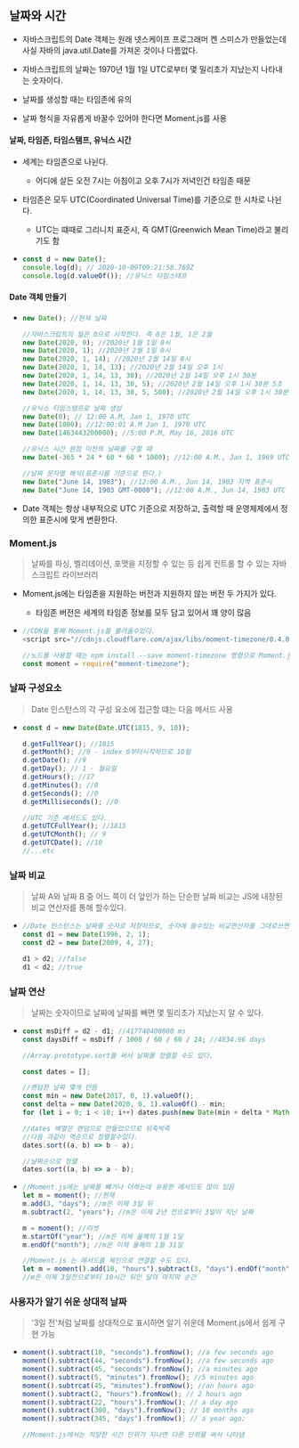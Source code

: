 ## 날짜와 시간

- 자바스크립트의 Date 객체는 원래 넷스케이프 프로그래머 켄 스미스가 만들었는데 사실 자바의 java.util.Date를 가져온 것이나 다름없다.

- 자바스크립트의 날짜는 1970년 1월 1일 UTC로부터 몇 밀리초가 지났는지 나타내는 숫자이다.
- 날짜를 생성할 때는 타임존에 유의
- 날짜 형식을 자유롭게 바꿀수 있어야 한다면 Moment.js를 사용

#### 날짜, 타임존, 타임스탬프, 유닉스 시간

- 세계는 타임존으로 나뉜다.
  - 어디에 살든 오전 7시는 아침이고 오후 7시가 저녁인건 타임존 때문
- 타임존은 모두 UTC(Coordinated Universal Time)를 기준으로 한 시차로 나뉜다.

  - UTC는 떄때로 그리니치 표준시, 즉 GMT(Greenwich Mean Time)라고 불리기도 함

- ```js
  const d = new Date();
  console.log(d); // 2020-10-09T09:21:58.769Z
  console.log(d.valueOf()); //유닉스 타임스태프
  ```

#### Date 객체 만들기

- ```js
  new Date(); //현재 날짜

  //자바스크립트의 월은 0으로 시작한다. 즉 0은 1월, 1은 2월
  new Date(2020, 0); //2020년 1월 1일 0시
  new Date(2020, 1); //2020년 2월 1일 0시
  new Date(2020, 1, 14); //2020년 2월 14일 0시
  new Date(2020, 1, 14, 13); //2020년 2월 14일 오후 1시
  new Date(2020, 1, 14, 13, 30); //2020년 2월 14일 오후 1시 30분
  new Date(2020, 1, 14, 13, 30, 5); //2020년 2월 14일 오후 1시 30분 5초
  new Date(2020, 1, 14, 13, 30, 5, 500); //2020년 2월 14일 오후 1시 30분 5.5초

  //유닉스 타임스탬프로 날짜 생성
  new Date(0); // 12:00 A.M, Jan 1, 1970 UTC
  new Date(1000); //12:00:01 A.M Jan 1, 1970 UTC
  new Date(1463443200000); //5:00 P.M, May 16, 2016 UTC

  //유닉스 시간 원점 이전의 날짜를 구할 때
  new Date(-365 * 24 * 60 * 60 * 1000); //12:00 A.M., Jan 1, 1969 UTC

  //날짜 문자열 해석(표준시를 기준으로 한다.)
  new Date("June 14, 1903"); //12:00 A.M., Jun 14, 1903 지역 표준시
  new Date("June 14, 1903 GMT-0000"); //12:00 A.M., Jun 14, 1903 UTC
  ```

- Date 객체는 항상 내부적으로 UTC 기준으로 저장하고, 출력할 때 운영체제에서 정의한 표준시에 맞게 변환한다.

### Moment.js

> 날짜를 파싱, 벨리데이션, 포맷을 지정할 수 있는 등 쉽게 컨트롤 할 수 있는 자바스크립트 라이브러리

- Moment.js에는 타임존을 지원하는 버전과 지원하지 않는 버전 두 가지가 있다.

  - 타임존 버전은 세계의 타임존 정보를 모두 담고 있어서 꽤 양이 많음

- ```js
  //CDN을 통해 Moment.js를 불러올수있다.
  <script src="//cdnjs.cloudflare.com/ajax/libs/moment-timezone/0.4.0/moment-timezone.min.js"></script>;

  //노드를 사용할 떄는 npm install --save moment-timezone 명령으로 Moment.js를 설치하고 require 명령으로 스크립트를 불러올수있다.
  const moment = require("moment-timezone");
  ```

### 날짜 구성요소

> Date 인스턴스의 각 구성 요소에 접근할 떄는 다음 메서드 사용

- ```js
  const d = new Date(Date.UTC(1815, 9, 10));

  d.getFullYear(); //1815
  d.getMonth(); //9 - index 0부터시작하므로 10월
  d.getDate(); //9
  d.getDay(); // 1 - 월요일
  d.getHours(); //17
  d.getMinutes(); //0
  d.getSeconds(); //0
  d.getMilliseconds(); //0

  //UTC 기준 메서드도 있다.
  d.getUTCFullYear(); //1815
  d.getUTCMonth(); // 9
  d.getUTCDate(); //10
  //...etc
  ```

### 날짜 비교

> 날짜 A와 날짜 B 중 어느 쪽이 더 앞인가 하는 단순한 날짜 비교는 JS에 내장된 비교 연산자를 통해 할수있다.

- ```js
  //Date 인스턴스는 날짜를 숫자로 저장하므로, 숫자에 쓸수있는 비교연산자를 그대로쓰면 된다.
  const d1 = new Date(1996, 2, 1);
  const d2 = new Date(2009, 4, 27);

  d1 > d2; //false
  d1 < d2; //true
  ```

### 날짜 연산

> 날짜는 숫자이므로 날짜에 날짜를 빼면 몇 밀리초가 지났는지 알 수 있다.

- ```js
  const msDiff = d2 - d1; //417740400000 ms
  const daysDiff = msDiff / 1000 / 60 / 60 / 24; //4834.96 days

  //Array.prototype.sort를 써서 날짜를 정렬할 수도 있다.

  const dates = [];

  //랜덤한 날짜 몇개 만듬
  const min = new Date(2017, 0, 1).valueOf();
  const delta = new Date(2020, 0, 1).valueOf() - min;
  for (let i = 0; i < 10; i++) dates.push(new Date(min + delta * Math.random()));

  //dates 배열은 랜덤으로 만들었으므로 뒤죽박죽
  //다음 과같이 역순으로 정렬할수있다.
  dates.sort((a, b) => b - a);

  //날짜순으로 정렬
  dates.sort((a, b) => a - b);
  ```

- ```js
  //Moment.js에는 날짜를 뺴거나 더하는데 유용한 메서드도 많이 있음
  let m = moment(); //현재
  m.add(3, "days"); //m은 이제 3일 뒤
  m.subtract(2, "years"); //m은 이제 2년 전으로부터 3일이 지난 날짜

  m = moment(); //리셋
  m.startOf("year"); //m은 이제 올해의 1월 1일
  m.endOf("month"); //m은 이제 올해의 1월 31일

  //Moment.js 는 메서드를 체인으로 연결할 수도 있다.
  let m = moment().add(10, "hours").subtract(3, "days").endOf("month");
  //m은 이제 3일전으로부터 10시간 뒤인 달의 마지막 순간
  ```

### 사용자가 알기 쉬운 상대적 날짜

> '3일 전'처럼 날짜를 상대적으로 표시하면 알기 쉬운데 Moment.js에서 쉽게 구현 가능

- ```js
  moment().subtract(10, "seconds").fromNow(); //a few seconds ago
  moment().subtract(44, "seconds").fromNow(); //a few seconds ago
  moment().subtract(45, "seconds").fromNow(); //a minutes ago
  moment().subtract(5, "minutes").fromNow(); //5 minutes ago
  moment().subtrcat(45, "minutes").fromNow(); //an hours ago
  moment().subtract(2, "hours").fromNow(); // 2 hours ago
  moment().subtract(22, "hours").fromNow(); // a day ago
  moment().subtract(300, "days").fromNow(); // 10 months ago
  moment().subtract(345, "days").fromNow(); // a year ago;

  //Moment.js에서는 적당한 시간 단위가 지나면 다른 단위를 써서 나타냄
  ```
